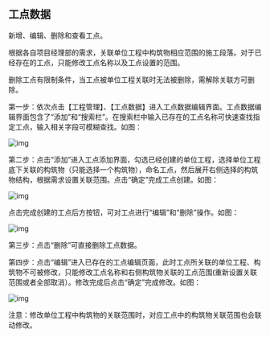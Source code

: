 ## **工点数据**

新增、编辑、删除和查看工点。

根据各自项目经理部的需求，关联单位工程中构筑物相应范围的施工段落。对于已经存在的工点，只能修改工点名称以及工点设置的范围。

删除工点有限制条件，当工点被单位工程关联时无法被删除，需解除关联方可删除。

 

第一步：依次点击【工程管理】、【工点数据】进入工点数据编辑界面。工点数据编辑界面包含了“添加”和“搜索栏”。在搜索栏中输入已存在的工点名称可快速查找指定工点，输入相关字段可模糊查找。如图：

![img](/markdown/markdownImg/img79.png) 

 

 

第二步：点击“添加”进入工点添加界面，勾选已经创建的单位工程，选择单位工程底下关联的构筑物（只能选择一个构筑物），命名工点，然后展开右侧选择的构筑物结构，根据需求设置关联范围。点击“确定”完成工点创建。如图：

![img](/markdown/markdownImg/img80.png) 

 

 

点击完成创建的工点后方按钮，可对工点进行“编辑”和“删除”操作。如图：

![img](/markdown/markdownImg/img81.png) 

 

 

第三步：点击“删除”可直接删除工点数据。

 

第四步：点击“编辑”进入已存在的工点编辑页面，此时工点所关联的单位工程、构筑物不可被修改，只能修改工点名称和右侧构筑物关联的工点范围(重新设置关联范围或者全部取消）。修改完成后点击“确定”完成修改。如图：

![img](/markdown/markdownImg/img82.png) 

 

注意：修改单位工程中构筑物的关联范围时，对应工点中的构筑物关联范围也会联动修改。

 